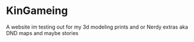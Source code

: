# KinGameing
A website im testing out for my 3d modeling prints and or Nerdy extras aka DND maps and maybe stories

